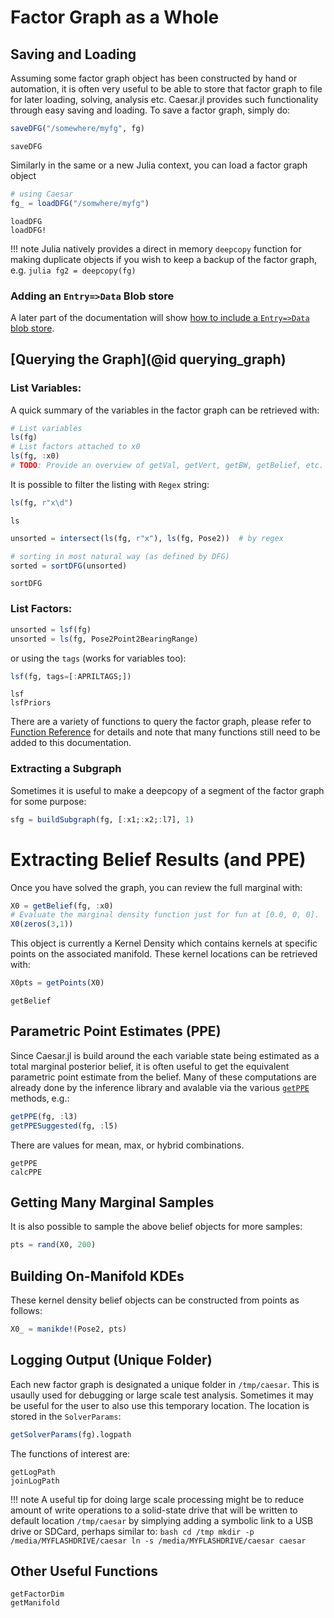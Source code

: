# Factor Graph as a Whole

## Saving and Loading

Assuming some factor graph object has been constructed by hand or automation, it is often very useful to be able to store that factor graph to file for later loading, solving, analysis etc.  Caesar.jl provides such functionality through easy saving and loading.  To save a factor graph, simply do:
```julia
saveDFG("/somewhere/myfg", fg)
```

```@docs
saveDFG
```

Similarly in the same or a new Julia context, you can load a factor graph object
```julia
# using Caesar
fg_ = loadDFG("/somwhere/myfg")
```

```@docs
loadDFG
loadDFG!
```

!!! note
    Julia natively provides a direct in memory `deepcopy` function for making duplicate objects if you wish to keep a backup of the factor graph, e.g.
    ```julia
    fg2 = deepcopy(fg)
    ```

### Adding an `Entry=>Data` Blob store

A later part of the documentation will show [how to include a `Entry=>Data` blob store](https://juliarobotics.org/Caesar.jl/latest/concepts/entry_data/).

## [Querying the Graph](@id querying_graph)

### List Variables:

A quick summary of the variables in the factor graph can be retrieved with:

```julia
# List variables
ls(fg)
# List factors attached to x0
ls(fg, :x0)
# TODO: Provide an overview of getVal, getVert, getBW, getBelief, etc.
```

It is possible to filter the listing with `Regex` string:
```julia
ls(fg, r"x\d")
```

```@docs
ls
```

```julia
unsorted = intersect(ls(fg, r"x"), ls(fg, Pose2))  # by regex

# sorting in most natural way (as defined by DFG)
sorted = sortDFG(unsorted)
```

```@docs
sortDFG
```

### List Factors:

```julia
unsorted = lsf(fg)
unsorted = ls(fg, Pose2Point2BearingRange)
```

or using the `tags` (works for variables too):
```julia
lsf(fg, tags=[:APRILTAGS;])
```

```@docs
lsf
lsfPriors
```

There are a variety of functions to query the factor graph, please refer to [Function Reference](../func_ref.md) for details and note that many functions still need to be added to this documentation.


### Extracting a Subgraph

Sometimes it is useful to make a deepcopy of a segment of the factor graph for some purpose:
```julia
sfg = buildSubgraph(fg, [:x1;:x2;:l7], 1)
```

# Extracting Belief Results (and PPE)

Once you have solved the graph, you can review the full marginal with:

```julia
X0 = getBelief(fg, :x0)
# Evaluate the marginal density function just for fun at [0.0, 0, 0].
X0(zeros(3,1))
```

This object is currently a Kernel Density which contains kernels at specific points on the associated manifold.  These kernel locations can be retrieved with:
```julia
X0pts = getPoints(X0)
```

```@docs
getBelief
```

## Parametric Point Estimates (PPE)

Since Caesar.jl is build around the each variable state being estimated as a total marginal posterior belief, it is often useful to get the equivalent parametric point estimate from the belief.  Many of these computations are already done by the inference library and avalable via the various [`getPPE`](@ref) methods, e.g.:
```julia
getPPE(fg, :l3)
getPPESuggested(fg, :l5)
```

There are values for mean, max, or hybrid combinations.

```@docs
getPPE
calcPPE
```

## Getting Many Marginal Samples

It is also possible to sample the above belief objects for more samples:
```julia
pts = rand(X0, 200)
```

## Building On-Manifold KDEs

These kernel density belief objects can be constructed from points as follows:
```julia
X0_ = manikde!(Pose2, pts)
```

## Logging Output (Unique Folder)

Each new factor graph is designated a unique folder in `/tmp/caesar`.  This is usaully used for debugging or large scale test analysis.  Sometimes it may be useful for the user to also use this temporary location.  The location is stored in the `SolverParams`:
```julia
getSolverParams(fg).logpath
```

The functions of interest are:
```@docs
getLogPath
joinLogPath
```

!!! note
    A useful tip for doing large scale processing might be to reduce amount of write operations to a solid-state drive that will be written to default location `/tmp/caesar` by simplying adding a symbolic link to a USB drive or SDCard, perhaps similar to:
    ```bash
    cd /tmp
    mkdir -p /media/MYFLASHDRIVE/caesar
    ln -s /media/MYFLASHDRIVE/caesar caesar
    ```

## Other Useful Functions

```@docs
getFactorDim
getManifold
```